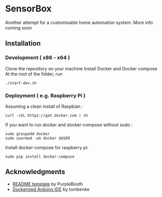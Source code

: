 # SensorBox

Another attempt for a customisable home automation system.
More info coming soon

## Installation

### Development ( x86 - x64 )

Clone the repository on your machine
Install Docker and Docker compose
At the root of the folder, run
```
./start-dev.sh
```


### Deployment ( e.g. Raspberry Pi )

Assuming a clean install of Raspbian :

```
curl -sSL https://get.docker.com | sh
```

If you want to run docker and docker-compose without sudo :

```
sudo groupadd docker
sudo usermod -aG docker $USER
```

Install docker-compose for raspberry pi:

```
sudo pip install docker-compose
```


## Acknowledgments

* [README template](https://gist.github.com/PurpleBooth/109311bb0361f32d87a2/) by PurpleBooth
* [Dockerized Arduino IDE](https://github.com/tombenke/darduino) by tombenke
